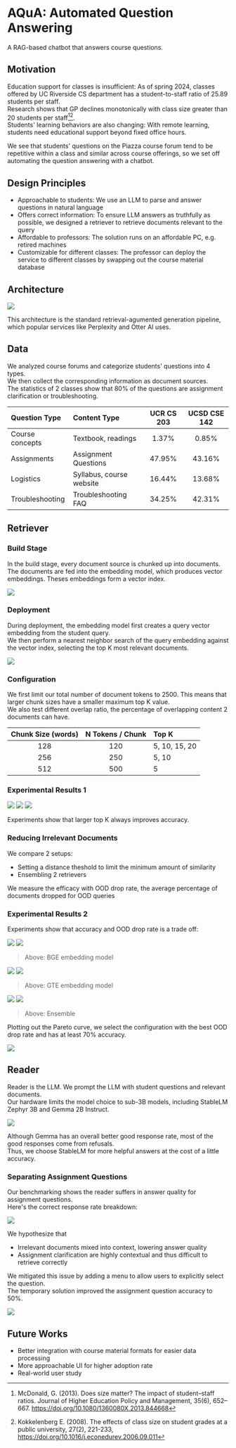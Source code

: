 # AQuA: Automated Question Answering

A RAG-based chatbot that answers course questions.

## Motivation

Education support for classes is insufficient:
As of spring 2024, classes offered by UC Riverside CS department has a student-to-staff ratio of 25.89 students per staff.  
Research shows that GP declines monotonically with class size greater than 20 students per staff[^1][^2].  
Students' learning behaviors are also changing: With remote learning, students need educational support beyond fixed office hours.

We see that students' questions on the Piazza course forum tend to be repetitive within a class and similar across course offerings,
so we set off automating the question answering with a chatbot.

[^1]: McDonald, G. (2013). Does size matter? The impact of student–staff ratios. Journal of Higher Education Policy and Management, 35(6), 652–667. https://doi.org/10.1080/1360080X.2013.844668
[^2]: Kokkelenberg E. (2008). The effects of class size on student grades at a public university, 27(2), 221-233, https://doi.org/10.1016/j.econedurev.2006.09.011


## Design Principles

- Approachable to students: We use an LLM to parse and answer questions in natural language
- Offers correct information: To ensure LLM answers as truthfully as possible, we designed a retriever to retrieve documents relevant to the query
- Affordable to professors: The solution runs on an affordable PC, e.g. retired machines
- Customizable for different classes: The professor can deploy the service to different classes by swapping out the course material database


## Architecture

![](imgs/architecture.jpg)

This architecture is the standard retrieval-agumented generation pipeline,
which popular services like Perplexity and Otter AI uses.


## Data

We analyzed course forums and categorize students' questions into 4 types.  
We then collect the corresponding information as document sources.  
The statistics of 2 classes show that 80% of the questions are assignment clarification or troubleshooting.

| Question Type | Content Type | UCR CS 203 | UCSD CSE 142 |
| :- | :- | :-: | :-: |
| Course concepts | Textbook, readings | 1.37% | 0.85% |
| Assignments | Assignment Questions | 47.95% | 43.16% |
| Logistics | Syllabus, course website | 16.44% | 13.68% |
| Troubleshooting | Troubleshooting FAQ | 34.25% | 42.31% |


## Retriever

### Build Stage

In the build stage, every document source is chunked up into documents.  
The documents are fed into the embedding model, which produces vector embeddings.
Theses embeddings form a vector index.

![](imgs/rtvr_build.jpg)


### Deployment

During deployment, the embedding model first creates a query vector embedding from the student query.  
We then perform a nearest neighbor search of the query embedding against the vector index,
selecting the top K most relevant documents.

![](imgs/rtvr_deploy.jpg)


### Configuration

We first limit our total number of document tokens to 2500. This means that larger chunk sizes have a smaller maximum top K value.  
We also test different overlap ratio, the percentage of overlapping content 2 documents can have.

| Chunk Size (words) | N Tokens / Chunk | Top K |
| :-: | :-: | :- |
| 128 | 120 | 5, 10, 15, 20 |
| 256 | 250 | 5, 10 |
| 512 | 500 | 5 |


### Experimental Results 1

![](imgs/acc_bge_cs128.svg)
![](imgs/acc_bge_cs256.svg)
![](imgs/acc_bge_cs512.svg)

Experiments show that larger top K always improves accuracy.


### Reducing Irrelevant Documents

We compare 2 setups:

- Setting a distance theshold to limit the minimum amount of similarity
- Ensembling 2 retrievers

We measure the efficacy with OOD drop rate, the average percentage of documents dropped for OOD queries


### Experimental Results 2

Experiments show that accuracy and OOD drop rate is a trade off:

![](imgs/acc_bge_md.svg)
![](imgs/ood_dr_bge_md.svg)

> Above: BGE embedding model

![](imgs/acc_gte_md.svg)
![](imgs/ood_dr_gte_md.svg)

> Above: GTE embedding model

![](imgs/acc_ens_md.svg)
![](imgs/ood_dr_ens_md.svg)

> Above: Ensemble

Plotting out the Pareto curve, we select the configuration with the best OOD drop rate and has at least 70% accuracy.

![](imgs/ooddr_acc_pareto.svg)


## Reader

Reader is the LLM. We prompt the LLM with student questions and relevant documents.  
Our hardware limits the model choice to sub-3B models, including StableLM Zephyr 3B and Gemma 2B Instruct.

![](imgs/reader_bm.jpg)

Although Gemma has an overall better good response rate, most of the good responses come from refusals.  
Thus, we choose StableLM for more helpful answers at the cost of a little accuracy.


### Separating Assignment Questions

Our benchmarking shows the reader suffers in answer quality for assignment questions.  
Here's the correct response rate breakdown:

![](imgs/qtype_acc.jpg)

We hypothesize that

- Irrelevant documents mixed into context, lowering answer quality
- Assignment clarification are highly contextual and thus difficult to retrieve correctly

We mitigated this issue by adding a menu to allow users to explicitly select the question.  
The temporary solution improved the assignment question accuracy to 50%.

![](imgs/qtype_acc_after.jpg)


## Future Works

- Better integration with course material formats for easier data processing
- More approachable UI for higher adoption rate
- Real-world user study
